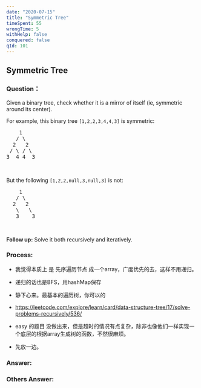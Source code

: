 ```yaml
---
date: "2020-07-15"
title: "Symmetric Tree"
timeSpent: 55
wrongTime: 5
withHelp: false
conquered: false
qId: 101
---
```


## Symmetric Tree

### Question：

<p>Given a binary tree, check whether it is a mirror of itself (ie, symmetric around its center).</p>

<p>For example, this binary tree <code>[1,2,2,3,4,4,3]</code> is symmetric:</p>

<pre>
    1
   / \
  2   2
 / \ / \
3  4 4  3
</pre>

<p>&nbsp;</p>

<p>But the following <code>[1,2,2,null,3,null,3]</code> is not:</p>

<pre>
    1
   / \
  2   2
   \   \
   3    3
</pre>

<p>&nbsp;</p>

<p><b>Follow up:</b> Solve it both recursively and iteratively.</p>

### Process:
- 我觉得本质上 是 先序遍历节点 成一个array，广度优先的去，这样不用递归。
- 递归的话也是BFS，用hashMap保存
- 静下心来。最基本的遍历树，你可以的

- https://leetcode.com/explore/learn/card/data-structure-tree/17/solve-problems-recursively/536/
- easy 的题目 没做出来，但是超时的情况有点复杂，除非也像他们一样实现一个底层的根据array生成树的函数，不然很麻烦。
- 先放一边。

### Answer:

### Others Answer:
